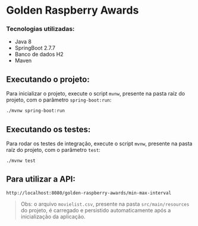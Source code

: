 # Golden Raspberry Awards

### Tecnologias utilizadas:
* Java 8
* SpringBoot 2.7.7
* Banco de dados H2
* Maven

## Executando o projeto:

Para inicializar o projeto, execute o script `mvnw`, presente na pasta raíz do projeto, com o parâmetro `spring-boot:run`:

```bash
./mvnw spring-boot:run
```

## Executando os testes:

Para rodar os testes de integração, execute o script `mvnw`, presente na pasta raíz do projeto, com o parâmetro `test`:

```bash
./mvnw test
```

## Para utilizar a API:

```
http://localhost:8080/golden-raspberry-awards/min-max-interval
```

> Obs: o arquivo `movielist.csv`, presente na pasta `src/main/resources` do projeto, é carregado e persistido automaticamente após a inicialização da aplicação.
